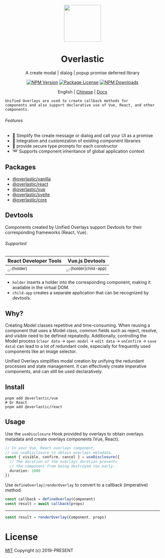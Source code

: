 <p align="center">
  <img src="https://github.com/hairyf/overlastic/raw/master/docs/public/logo.svg" style="width:120px;" />
</p>

<h1 align="center">Overlastic</h1>

<p align="center">
  A create modal | dialog | popup promise deferred library
</p>

<p align="center">
  <a href="https://www.npmjs.com/@overlastic/core"><img src="https://img.shields.io/npm/v/@overlastic/core.svg" alt="NPM Version" /></a>
  <a href="https://www.npmjs.com/@overlastic/core"><img src="https://img.shields.io/npm/l/@overlastic/core.svg" alt="Package License" /></a>
  <a href="https://www.npmjs.com/@overlastic/core"><img src="https://img.shields.io/npm/dm/@overlastic/core.svg" alt="NPM Downloads" /></a>
</p>

<p align="center">
  English | <a href="https://github.com/hairyf/overlastic/blob/master/README_CN.md">Chinese</a> | <a href="https://overlastic.vercel.app">Docs</a>
</p>

    Unified Overlays are used to create callback methods for
    components and also support declarative use of Vue, React, and other components.

###### Features

- 💫 Simplify the create message or dialog and call your UI as a promise
- 🧩 Integration and customization of existing component libraries
- 🦾 provide secure type prompts for each constructor
- ➿ Supports component inheritance of global application context

## Packages

- [@overlastic/vanilla](https://overlastic.vercel.app/element/)
- [@overlastic/react](https://overlastic.vercel.app/react/)
- [@overlastic/vue](https://overlastic.vercel.app/vue/)
- [@overlastic/svelte](https://overlastic.vercel.app/svelte/)
- [@overlastic/core](https://overlastic.vercel.app/functions/constructor.html)

## Devtools

Components created by Unified Overlays support Devtools for their corresponding frameworks (React, Vue).

###### Supported

| React Developer Tools | Vue.js Devtools                  |
| --------------------- | -------------------------------- |
| ✅<sup>(holder)</sup> | ✅<sup>(holder\|child-app)</sup> |

- `holder` inserts a holder into the corresponding component, making it available in the virtual DOM.
- `child-app` creates a separate application that can be recognized by devtools.

## Why?

Creating Model classes repetitive and time-consuming. When reusing a component that uses a Model class, common fields such as reject, resolve, and visible need to be defined repeatedly. Additionally, controlling the Model process (`clear data` -> `open model` -> `edit data` -> `onConfirm` -> `save data`) can lead to a lot of redundant code, especially for frequently used components like an image selector.

Unified Overlays simplifies modal creation by unifying the redundant processes and state management. It can effectively create imperative components, and can still be used declaratively.

## Install

```
pnpm add @overlastic/vue
# Or React
pnpm add @overlastic/react
```

## Usage

Use the `useDisclosure` Hook provided by overlays to obtain overlays metadata and create overlays components (Vue, React).

```ts
// In your Vue, React overlays component,
// use useDisclosure to obtain overlays metadata.
const { visible, confirm, cancel } = useDisclosure({
  // The duration of the overlays duration prevents
  // the component from being destroyed too early.
  duration: 1000
})
```

Use `defineOverlay|renderOverlay` to convert to a callback (imperative) method.

```ts
const callback = defineOverlay(Component)
const result = await callback(props)
```

---

```ts
const result = renderOverlay(Component, props)
```

# License

[MIT](LICENSE) Copyright (c) 2019-PRESENT
